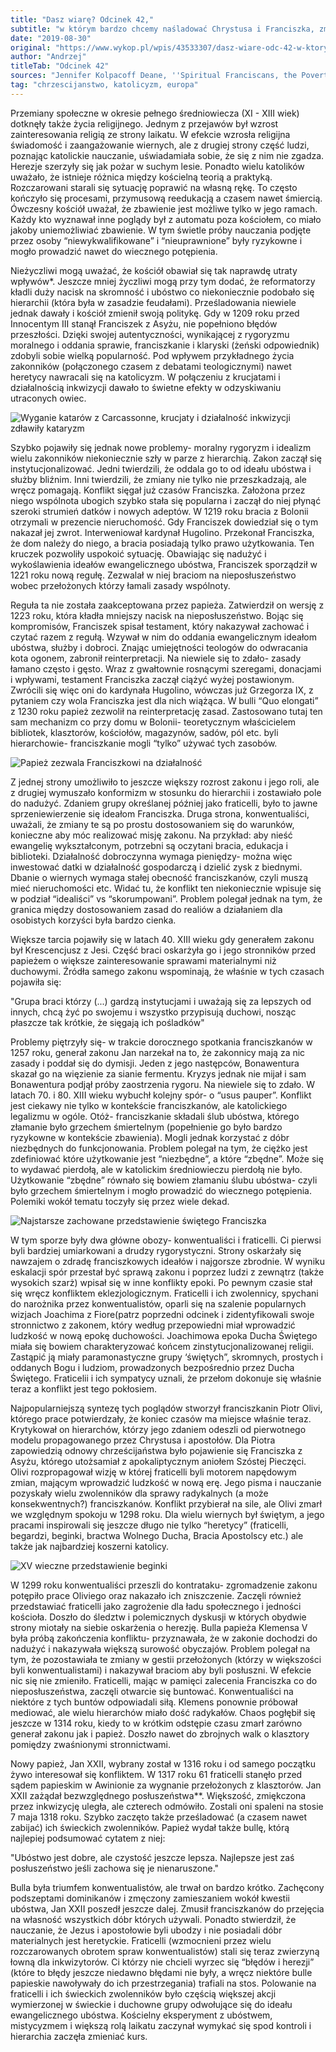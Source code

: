 ```yaml
---
title: "Dasz wiarę? Odcinek 42,"
subtitle: "w którym bardzo chcemy naśladować Chrystusa i Franciszka, zmienić kościół i zaprowadzić nową epokę w dziejach ludzkiej duchowości. Niestety, kończymy na stosie."
date: "2019-08-30"
original: "https://www.wykop.pl/wpis/43533307/dasz-wiare-odc-42-w-ktorym-bardzo-chcemy-nasladowa/"
author: "Andrzej"
titleTab: "Odcinek 42"
sources: "Jennifer Kolpacoff Deane, ''Spiritual Franciscans, the Poverty Controversy, and the Apocalypse'' w: ''A History of Medieval Heresy and Inquisition''"
tag: "chrzescijanstwo, katolicyzm, europa"
---
```


Przemiany społeczne w okresie pełnego średniowiecza (XI - XIII wiek) dotknęły także życia religijnego. Jednym z przejawów był wzrost zainteresowania religią ze strony laikatu. W efekcie wzrosła religijna świadomość i zaangażowanie wiernych, ale z drugiej strony część ludzi, poznając katolickie nauczanie, uświadamiała sobie, że się z nim nie zgadza. Herezje szerzyły się jak pożar w suchym lesie. Ponadto wielu katolików uważało, że istnieje różnica między kościelną teorią a praktyką. Rozczarowani starali się sytuację poprawić na własną rękę. To często kończyło się procesami, przymusową reedukacją a czasem nawet śmiercią. Ówczesny kościół uważał, że zbawienie jest możliwe tylko w jego ramach. Każdy kto wyznawał inne poglądy był z automatu poza kościołem, co miało jakoby uniemożliwiać zbawienie. W tym świetle próby nauczania podjęte przez osoby “niewykwalifikowane” i “nieuprawnione” były ryzykowne i mogło prowadzić nawet do wiecznego potępienia.

Nieżyczliwi mogą uważać, że kościół obawiał się tak naprawdę utraty wpływów*. Jeszcze mniej życzliwi mogą przy tym dodać, że reformatorzy kładli duży nacisk na skromność i ubóstwo co niekoniecznie podobało się hierarchii (która była w zasadzie feudałami). Prześladowania niewiele jednak dawały i kościół zmienił swoją politykę. Gdy w 1209 roku przed Innocentym III stanął Franciszek z Asyżu, nie popełniono błędów przeszłości. Dzięki swojej autentyczności, wynikającej z rygoryzmu moralnego i oddania sprawie, franciszkanie i klaryski (żeński odpowiednik) zdobyli sobie wielką popularność. Pod wpływem przykładnego życia zakonników (połączonego czasem z debatami teologicznymi) nawet heretycy nawracali się na katolicyzm. W połączeniu z krucjatami i działalnością inkwizycji dawało to świetne efekty w odzyskiwaniu utraconych owiec.

![Wyganie katarów z Carcassonne, krucjaty i działalność inkwizycji zdławiły kataryzm](../images/odc42/cathars_expelled.jpg "Wyganie katarów z Carcassonne, krucjaty i działalność inkwizycji zdławiły kataryzm.")

Szybko pojawiły się jednak nowe problemy- moralny rygoryzm i idealizm wielu zakonników niekoniecznie szły w parze z hierarchią. Zakon zaczął się instytucjonalizować. Jedni twierdzili, że oddala go to od ideału ubóstwa i służby bliźnim. Inni twierdzili, że zmiany nie tylko nie przeszkadzają, ale wręcz pomagają. Konflikt sięgał już czasów Franciszka. Założona przez niego wspólnota ubogich szybko stała się popularna i zaczął do niej płynąć szeroki strumień datków i nowych adeptów. W 1219 roku bracia z Bolonii otrzymali w prezencie nieruchomość. Gdy Franciszek dowiedział się o tym nakazał jej zwrot. Interweniował kardynał Hugolino. Przekonał Franciszka, że dom należy do niego, a bracia posiadają tylko prawo użytkowania. Ten kruczek pozwoliły uspokoić sytuację. Obawiając się nadużyć i wykoślawienia ideałów ewangelicznego ubóstwa, Franciszek sporządził w 1221 roku nową regułę. Zezwalał w niej braciom na nieposłuszeństwo wobec przełożonych którzy łamali zasady wspólnoty.

Reguła ta nie została zaakceptowana przez papieża. Zatwierdził on wersję z 1223 roku, która kładła mniejszy nacisk na nieposłuszeństwo. Bojąc się kompromisów, Franciszek spisał testament, który nakazywał zachować i czytać razem z regułą. Wzywał w nim do oddania ewangelicznym ideałom ubóstwa, służby i dobroci. Znając umiejętności teologów do odwracania kota ogonem, zabronił reinterpretacji. Na niewiele się to zdało- zasady łamano często i gęsto. Wraz z gwałtownie rosnącymi szeregami, donacjami i wpływami, testament Franciszka zaczął ciążyć wyżej postawionym. Zwrócili się więc oni do kardynała Hugolino, wówczas już Grzegorza IX, z pytaniem czy wola Franciszka jest dla nich wiążąca. W bulli “Quo elongati” z 1230 roku papież zezwolił na reinterpretację zasad. Zastosowano tutaj ten sam mechanizm co przy domu w Bolonii- teoretycznym właścicielem bibliotek, klasztorów, kościołów, magazynów, sadów, pól etc. byli hierarchowie- franciszkanie mogli “tylko” używać tych zasobów.

![Papież zezwala Franciszkowi na działalność](../images/odc42/francisco_pope.jpg "Papież zezwala Franciszkowi na działalność.")

Z jednej strony umożliwiło to jeszcze większy rozrost zakonu i jego roli, ale z drugiej wymuszało konformizm w stosunku do hierarchii i zostawiało pole do nadużyć. Zdaniem grupy określanej później jako fraticelli, było to jawne sprzeniewierzenie się ideałom Franciszka. Druga strona, konwentualiści, uważali, że zmiany te są po prostu dostosowaniem się do warunków, konieczne aby móc realizować misję zakonu. Na przykład: aby nieść ewangelię wykształconym, potrzebni są oczytani bracia, edukacja i biblioteki. Działalność dobroczynna wymaga pieniędzy- można więc inwestować datki w działalność gospodarczą i dzielić zysk z biednymi. Dbanie o wiernych wymaga stałej obecność franciszkanów, czyli muszą mieć nieruchomości etc. Widać tu, że konflikt ten niekoniecznie wpisuje się w podział “idealiści” vs “skorumpowani”. Problem polegał jednak na tym, że granica między dostosowaniem zasad do realiów a działaniem dla osobistych korzyści była bardzo cienka.

Większe tarcia pojawiły się w latach 40. XIII wieku gdy generałem zakonu był Krescencjusz z Jesi. Część braci oskarżyła go i jego stronników przed papieżem o większe zainteresowanie sprawami materialnymi niż duchowymi. Źródła samego zakonu wspominają, że właśnie w tych czasach pojawiła się:

"Grupa braci którzy (...) gardzą instytucjami i uważają się za lepszych od innych, chcą żyć po swojemu i wszystko przypisują duchowi, nosząc płaszcze tak krótkie, że sięgają ich pośladków" 

Problemy piętrzyły się- w trakcie dorocznego spotkania franciszkanów w 1257 roku, generał zakonu Jan narzekał na to, że zakonnicy mają za nic zasady i poddał się do dymisji. Jeden z jego następców, Bonawentura skazał go na więzienie za sianie fermentu. Kryzys jednak nie mijał i sam Bonawentura podjął próby zaostrzenia rygoru. Na niewiele się to zdało. W latach 70. i 80. XIII wieku wybuchł kolejny spór- o “usus pauper”. Konflikt jest ciekawy nie tylko w kontekście franciszkanów, ale katolickiego legalizmu w ogóle. Otóż- franciszkanie składali ślub ubóstwa, którego złamanie było grzechem śmiertelnym (popełnienie go było bardzo ryzykowne w kontekście zbawienia). Mogli jednak korzystać z dóbr niezbędnych do funkcjonowania. Problem polegał na tym, że ciężko jest zdefiniować które użytkowanie jest “niezbędne”, a które “zbędne”. Może się to wydawać pierdołą, ale w katolickim średniowieczu pierdołą nie było. Użytkowanie “zbędne” równało się bowiem złamaniu ślubu ubóstwa- czyli było grzechem śmiertelnym i mogło prowadzić do wiecznego potępienia. Polemiki wokół tematu toczyły się przez wiele dekad.

![Najstarsze zachowane przedstawienie świętego Franciszka](../images/odc42/francisco.jpg "Najstarsze zachowane przedstawienie świętego Franciszka.")

W tym sporze były dwa główne obozy- konwentualiści i fraticelli. Ci pierwsi byli bardziej umiarkowani a drudzy rygorystyczni. Strony oskarżały się nawzajem o zdradę franciszkowych ideałów i najgorsze zbrodnie. W wyniku eskalacji spór przestał być sprawą zakonu i poprzez ludzi z zewnątrz (także wysokich szarż) wpisał się w inne konflikty epoki. Po pewnym czasie stał się wręcz konfliktem eklezjologicznym. Fraticelli i ich zwolennicy, spychani do narożnika przez konwentualistów, oparli się na szalenie popularnych wizjach Joachima z Fiore(patrz poprzedni odcinek i zidentyfikowali swoje stronnictwo z zakonem, który według przepowiedni miał wprowadzić ludzkość w nową epokę duchowości. Joachimowa epoka Ducha Świętego miała się bowiem charakteryzować końcem zinstytucjonalizowanej religii. Zastąpić ją miały paramonastyczne grupy ‘świętych”, skromnych, prostych i oddanych Bogu i ludziom, prowadzonych bezpośrednio przez Ducha Świętego. Fraticelii i ich sympatycy uznali, że przełom dokonuje się właśnie teraz a konflikt jest tego pokłosiem.

Najpopularniejszą syntezę tych poglądów stworzył franciszkanin Piotr Olivi, którego prace potwierdzały, że koniec czasów ma miejsce właśnie teraz. Krytykował on hierarchów, którzy jego zdaniem odeszli od pierwotnego modelu propagowanego przez Chrystusa i apostołów. Dla Piotra zapowiedzią odnowy chrześcijaństwa było pojawienie się Franciszka z Asyżu, którego utożsamiał z apokaliptycznym aniołem Szóstej Pieczęci. Olivi rozpropagował wizję w której fraticelli byli motorem napędowym zmian, mającym wprowadzić ludzkość w nową erę. Jego pisma i nauczanie pozyskały wielu zwolenników dla sprawy radykalnych (a może konsekwentnych?) franciszkanów. Konflikt przybierał na sile, ale Olivi zmarł we względnym spokoju w 1298 roku. Dla wielu wiernych był świętym, a jego pracami inspirowali się jeszcze długo nie tylko “heretycy” (fraticelli, begardzi, beginki, bractwa Wolnego Ducha, Bracia Apostolscy etc.) ale także jak najbardziej koszerni katolicy.

![XV wieczne przedstawienie beginki](../images/odc42/beguine.png "XV wieczne przedstawienie beginki.")

W 1299 roku konwentualiści przeszli do kontrataku- zgromadzenie zakonu potępiło prace Oliviego oraz nakazało ich zniszczenie. Zaczęli również przedstawiać fraticelli jako zagrożenie dla ładu społecznego i jedności kościoła. Doszło do śledztw i polemicznych dyskusji w których obydwie strony miotały na siebie oskarżenia o herezję. Bulla papieża Klemensa V była próbą zakończenia konfliktu- przyznawała, że w zakonie dochodzi do nadużyć i nakazywała większą surowość obyczajów. Problem polegał na tym, że pozostawiała te zmiany w gestii przełożonych (którzy w większości byli konwentualistami) i nakazywał braciom aby byli posłuszni. W efekcie nic się nie zmieniło. Fraticelli, mając w pamięci zalecenia Franciszka co do nieposłuszeństwa, zaczęli otwarcie się buntować. Konwentualiści na niektóre z tych buntów odpowiadali siłą. Klemens ponownie próbował mediować, ale wielu hierarchów miało dość radykałów. Chaos pogłębił się jeszcze w 1314 roku, kiedy to w krótkim odstępie czasu zmarł zarówno generał zakonu jak i papież. Doszło nawet do zbrojnych walk o klasztory pomiędzy zwaśnionymi stronnictwami.

Nowy papież, Jan XXII, wybrany został w 1316 roku i od samego początku żywo interesował się konfliktem. W 1317 roku 61 fraticelli stanęło przed sądem papieskim w Awinionie za wygnanie przełożonych z klasztorów. Jan XXII zażądał bezwzględnego posłuszeństwa**. Większość, zmiękczona przez inkwizycję uległa, ale czterech odmówiło. Zostali oni spaleni na stosie 7 maja 1318 roku. Szybko zaczęto także prześladować (a czasem nawet zabijać) ich świeckich zwolenników. Papież wydał także bullę, którą najlepiej podsumować cytatem z niej:

"Ubóstwo jest dobre, ale czystość jeszcze lepsza. Najlepsze jest zaś posłuszeństwo jeśli zachowa się je nienaruszone." 

Bulla była triumfem konwentualistów, ale trwał on bardzo krótko. Zachęcony podszeptami dominikanów i zmęczony zamieszaniem wokół kwestii ubóstwa, Jan XXII poszedł jeszcze dalej. Zmusił franciszkanów do przejęcia na własność wszystkich dóbr których używali. Ponadto stwierdził, że nauczanie, że Jezus i apostołowie byli ubodzy i nie posiadali dóbr materialnych jest heretyckie. Fraticelli (wzmocnieni przez wielu rozczarowanych obrotem spraw konwentualistów) stali się teraz zwierzyną łowną dla inkwizytorów. Ci którzy nie chcieli wyrzec się “błędów i herezji” (które to błędy jeszcze niedawno błędami nie były, a wręcz niektóre bulle papieskie nawoływały do ich przestrzegania) trafiali na stos. Polowanie na fraticelli i ich świeckich zwolenników było częścią większej akcji wymierzonej w świeckie i duchowne grupy odwołujące się do ideału ewangelicznego ubóstwa. Kościelny eksperyment z ubóstwem, mistycyzmem i większą rolą laikatu zaczynał wymykać się spod kontroli i hierarchia zaczęła zmieniać kurs.
